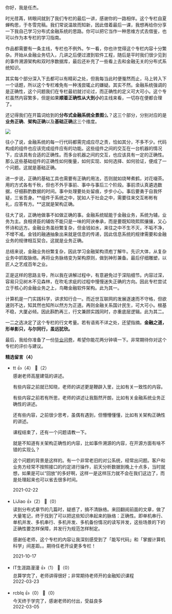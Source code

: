 你好，我是任杰。

时光荏苒，转眼间就到了我们专栏的最后一讲，感谢你的一路相伴。这个专栏自夏蝉构思，于冬雪完稿。我们常说温故而知新，因此借着最后一课，我想再给你分享一下我自己学习分布式金融系统的思路。你可以把它当作一种思维方式去借鉴，也可以作为本专栏的学习指南。

作品都需要有一条主线，专栏也不例外。乍一看，你也许觉得这个专栏内容十分繁杂。开始从金融业务切入，几讲之后便过渡到软件工程，随后是平时我们很少见到的事件溯源架构和双时序数据库，最后还补充了一些看上去和金融无关的分布式系统知识。

其实每个部分深入下去都可以有精彩之处，但我每当此时便戛然而止，马上转入下一个话题，所以这个专栏难免有一种浅尝辄止的嫌疑。其实不然。金融系统强调的是正确性，这个问题我们在专栏最初就讨论过，而正确性的定义可大可小。这个专栏虽然内容繁多，但是如果**顺着正确性从大到小**的主线来看，一切存在便都合理了。

还记得我们在开篇词给到的**分布式金融系统全景图**么？这三个部分，分别对应的是**业务正确**、**架构正确**以及**基础正确**这三个维度。

![](https://static001.geekbang.org/resource/image/be/1e/be051a5188593385c6dd3ayyc718301e.jpg?wh=3075%2A2332)

往小了说，金融系统的每一行代码都需完成应尽之责，恰如其分，不多不少。代码构成的组件也应该完成组件应有的功能。这些组件之间的交互在一台机器的情况下，应该具有合适的正确性。而多台机器之间的交互，也应该具有一定的正确性。那么这些基础组件的正确性如何衡量，如何实现、如何选择、如何验证，便成了一个问题。这就是基础正确。

进一步说，正确的基础工具也需要有正确的用法，否则就如烧琴煮鹤，对花啜茶。用的方式各有千秋，但也不外乎事前、事中与事后三个阶段。事前须认真遴选数据，仔细斟酌数据的时间。事中处理要处处留痕，步步小心。事后要勇于自我怀疑，三省吾身。**组件于系统之中，犹如人于社会之中，需要往来交互彬彬有礼，应答有方。**这就是架构正确。

往大了说，正确地做事不如做正确的事。金融系统赋能于金融业务，系统为辅，业务为主。良相贤臣的辅佐不能只是一味的阿谀奉承，而是要既知晓熙熙攘攘，又心怀诗和远方。金融业务虽纷繁复杂，但金钱如水，来往之中不生不灭，不垢不净，不增不减。金钱的融通抽象出来就是信息的传递，因此信息系统的规律需要和金融业务的规律相互契合。这就是业务正确。

总结来说，金融业务纷繁复杂，因此学习金融架构须庖丁解牛。先识大体，从复杂业务中抓取脉络。再将业务脉络变为架构原则，做到神形兼备。最后仔细雕塑，以匠人之艺成百年之业。

正是这样的思路主导，所以我在讲解过程中，有意避免过于深陷细节。内容过深，容易只见树木不见森林，在吹毛求疵的过程中慢慢迷失正确的方向。因此专栏尝试立于核心的金融业务之上，鸟瞰金融软件架构。此为其一。

计算机是一门实践科学，讲求知行合一。而近世互联网的发展逐速而不守格，但欲速则不达，知其然也知所以然方为正道。再则金融关系国计民生，可大可小。根基不稳，大厦必倾。因此斟酌再三，行文兼顾实践同时，亦重底层逻辑。此为其二。

一二之选决定了这个专栏的行文考量。若有语焉不详之处，还望指摘。**金融之道，形单影只，与尔同行，虽远犹欣。**

最后，我给你准备了一份[毕业问卷](https://jinshuju.net/f/Zoh1Mo)，希望你能花两分钟填一下。非常期待你对这个专栏的评价与建议。
<div><strong>精选留言（4）</strong></div><ul>
<li><span>tt</span> 👍（4） 💬（2）<div>感谢老师高屋建瓴的讲述。

有些内容之前就已知晓，老师的讲述更是鞭辟入里，比如有关一致性的内容。

有些内容之前若有所思，老师的讲述让我豁然开朗，比如有关金融系统业务正确性的讲述。

还有些内容，之前很少思考，虽偶有遇到，但懵懵懂懂，比如有关架构正确性的讲述。

课程结束了，还有一个问题请教一下。

就是不知道有关架构正确性的内容，比如事件溯源的内容，在开源方面有啥不错的实现么？

这个问题的背景是这样的。有一个非常老旧的对公系统，经常出问题。客户和业务方经常不按照接口的约定进行操作，前天分析数据到晚上十点多，当时就想，如果是可以“回放”的多好啊，这样一是这样压力就不会在我们这边了，而是处理起来也可以省去很多时间。</div>2021-02-22</li><br/><li><span>LiJiao</span> 👍（2） 💬（0）<div>读到分布式章节的几篇时，疑惑了，搞不清脉络。来回翻阅前面的文章，做了大量笔记，终于找到了可以把这些知识串起来的脉络：正确性。即单机串行、单机并发、多机串行、多机并发、多机备份情况的读写并发，这些场景的下的正确性要怎样保障，并发行为规范怎样制定。

感谢任老师，这个专栏的内容让我深刻感受到了「能写代码」和「掌握计算机科学」间差距。。期待任老开设更多专栏！</div>2021-10-17</li><br/><li><span>IT生涯路漫漫</span> 👍（1） 💬（0）<div>总算学完了，老师讲得很好；非常期待老师开的金融知识课程</div>2022-03-23</li><br/><li><span>rcblq</span> 👍（0） 💬（0）<div>今天终于学完了，感谢老师的付出，受益良多</div>2022-03-05</li><br/>
</ul>